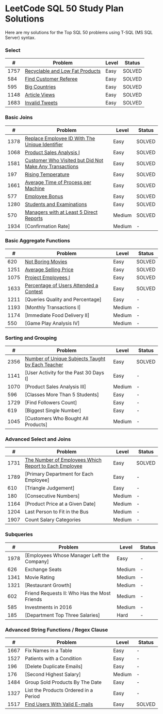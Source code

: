 # LeetCode SQL 50 Study Plan Solutions

Here are my solutions for the Top SQL 50 problems using T-SQL (MS SQL Server) syntax.

### Select

| #    | Problem                                                                               | Level | Status |
| ---- | ------------------------------------------------------------------------------------- | ----- | ------ |
| 1757 | [Recyclable and Low Fat Products](https://github.com/AlexOksam/SQL50/blob/main/1757_Recyclable_and_Low_Fat_Products.sql)| Easy  | SOLVED |
| 584  | [Find Customer Referee](https://github.com/AlexOksam/SQL50/blob/main/584_Find_Customer_Referee.sql)                    | Easy  | SOLVED |
| 595  | [Big Countries](https://github.com/AlexOksam/SQL50/blob/main/595_Big_Countries.sql)                                     | Easy  | SOLVED |
| 1148 | [Article Views](https://github.com/AlexOksam/SQL50/blob/main/1148_Article_Views_I.sql)                                 | Easy  | SOLVED |
| 1683 | [Invalid Tweets](https://github.com/AlexOksam/SQL50/blob/main/1683_Invalid_Tweets.sql)                                | Easy  | SOLVED |

### Basic Joins

| #    | Problem                                                                                                                                  | Level  | Status |
| ---- | ---------------------------------------------------------------------------------------------------------------------------------------- | ------ | ------ |
| 1378 | [Replace Employee ID With The Unique Identifier](https://github.com/AlexOksam/SQL50/blob/main/1378_Replace_Employee_ID_With_The_Unique_Identifier.sql)               | Easy   | SOLVED |
| 1068 | [Product Sales Analysis I](https://github.com/AlexOksam/SQL50/blob/main/1068_Product_Sales_Analysis_I.sql)                                                          | Easy   | SOLVED |
| 1581 | [Customer Who Visited but Did Not Make Any Transactions](https://github.com/AlexOksam/SQL50/blob/main/1581_Customer_Who_Visited_but_Did_Not_Make_Any_Transactions.sql) | Easy   | SOLVED |
| 197  | [Rising Temperature](https://github.com/AlexOksam/SQL50/blob/main/197_Rising_Temperature.sql)                                                                          | Easy   | SOLVED |
| 1661 | [Average Time of Process per Machine](https://github.com/AlexOksam/SQL50/blob/main/1661_Average_Time_of_Process_per_Machine.sql)                                      | Easy   | SOLVED |
| 577  | [Employee Bonus](https://github.com/AlexOksam/SQL50/blob/main/577_Employee_Bonus.sql)                                                                                 | Easy   | SOLVED |
| 1280 | [Students and Examinations](https://github.com/AlexOksam/SQL50/blob/main/1280_Students_and_Examinations.sql)                                                           | Easy   | SOLVED |
| 570  | [Managers with at Least 5 Direct Reports](https://github.com/AlexOksam/SQL50/blob/main/570_Managers_with_at_Least_5_Direct_Reports.sql)                              | Medium | SOLVED |
| 1934 | [Confirmation Rate]                                                                | Medium | - |

### Basic Aggregate Functions

| #    | Problem                                                                                                                | Level  | Status |
| ---- | ---------------------------------------------------------------------------------------------------------------------- | ------ | ------ |
| 620  | [Not Boring Movies](https://github.com/AlexOksam/SQL50/blob/main/620_Not_Boring_Movies.sql)                   | Easy   | SOLVED |
| 1251 | [Average Selling Price](https://github.com/AlexOksam/SQL50/blob/main/1251_Average_Selling_Price.sql)          | Easy   | SOLVED |
| 1075 | [Project Employees I](https://github.com/AlexOksam/SQL50/blob/main/1075_Project_Employees_I.sql)              | Easy   | SOLVED |
| 1633 | [Percentage of Users Attended a Contest](https://github.com/AlexOksam/SQL50/blob/main/1633_Percentage_of_Users_Attended_a_Contest.sql) | Easy   | SOLVED |
| 1211 | [Queries Quality and Percentage]               | Easy   | - |
| 1193 | [Monthly Transactions I]                              | Medium | - |
| 1174 | [Immediate Food Delivery II]                       | Medium | - |
| 550  | [Game Play Analysis IV]                                 | Medium | - |

### Sorting and Grouping

| #    | Problem                                                                                                                               | Level  | Status |
| ---- | ------------------------------------------------------------------------------------------------------------------------------------- | ------ | ------ |
| 2356 | [Number of Unique Subjects Taught by Each Teacher](https://github.com/AlexOksam/SQL50/blob/main/2356_Number_of_Unique_Subjects_Taught_by_Each_Teacher.sql) | Easy   | SOLVED |
| 1141 | [User Activity for the Past 30 Days I]                        | Easy   | - |
| 1070 | [Product Sales Analysis III]                                             | Medium | - |
| 596  | [Classes More Than 5 Students]                                       | Easy   | - |
| 1729 | [Find Followers Count]                                                         | Easy   | - |
| 619  | [Biggest Single Number]                                                        | Easy   | - |
| 1045 | [Customers Who Bought All Products]                               | Medium | -|

### Advanced Select and Joins

| #    | Problem                                                                                                                                              | Level  | Status |
| ---- | ---------------------------------------------------------------------------------------------------------------------------------------------------- | ------ | ------ |
| 1731 | [The Number of Employees Which Report to Each Employee](https://github.com/AlexOksam/SQL50/blob/main/SOLUTIONS/1978_Employees_Whose_Manager_Left_the_Company.sql)                         | Easy   | SOLVED |
| 1789 | [Primary Department for Each Employee]                                   | Easy   | - |
| 610  | [Triangle Judgement]                                                                   | Easy   | - |
| 180  | [Consecutive Numbers]                                                             | Medium | - |
| 1164 | [Product Price at a Given Date]                                              | Medium | - |
| 1204 | Last Person to Fit in the Bus                                                                                                                        | Medium | -      |
| 1907 | Count Salary Categories                                                                                                                              | Medium | -      |

### Subqueries

| #    | Problem                                                                                                     | Level  | Status |
| ---- | ----------------------------------------------------------------------------------------------------------- | ------ | ------ |
| 1978 | [Employees Whose Manager Left the Company] | Easy   | -      |
| 626  | Exchange Seats                                                                                              | Medium | -      |
| 1341 | Movie Rating                                                                                                | Medium | -      |
| 1321 | [Restaurant Growth]                                               | Medium | -      |
| 602  | Friend Requests II: Who Has the Most Friends                                                                | Medium | -      |
| 585  | Investments in 2016                                                                                         | Medium | -      |
| 185  | [Department Top Three Salaries]                        | Hard   | -      |

### Advanced String Functions / Regex Clause

| #    | Problem                                                                                                          | Level  | Status |
| ---- | ---------------------------------------------------------------------------------------------------------------- | ------ | ------ |
| 1667 | Fix Names in a Table                                                                                             | Easy   | -      |
| 1527 | Patients with a Condition                                                                                        | Easy   | -      |
| 196  | [Delete Duplicate Emails]           | Easy   | - |
| 176  | [Second Highest Salary]                 | Medium | - |
| 1484 | Group Sold Products By The Date                                                                                  | Easy   | -      |
| 1327 | List the Products Ordered in a Period                                                                            | Easy   | -      |
| 1517 | [Find Users With Valid E-mails](https://github.com/AlexOksam/SQL50/blob/main/1517_Find_Users_With_Valid_E-Mails.sql) | Easy   | SOLVED |
